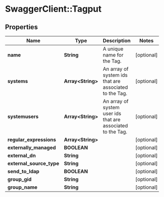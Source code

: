# SwaggerClient::Tagput

## Properties
Name | Type | Description | Notes
------------ | ------------- | ------------- | -------------
**name** | **String** | A unique name for the Tag. | [optional] 
**systems** | **Array&lt;String&gt;** | An array of system ids that are associated to the Tag. | [optional] 
**systemusers** | **Array&lt;String&gt;** | An array of system user ids that are associated to the Tag. | [optional] 
**regular_expressions** | **Array&lt;String&gt;** |  | [optional] 
**externally_managed** | **BOOLEAN** |  | [optional] 
**external_dn** | **String** |  | [optional] 
**external_source_type** | **String** |  | [optional] 
**send_to_ldap** | **BOOLEAN** |  | [optional] 
**group_gid** | **String** |  | [optional] 
**group_name** | **String** |  | [optional] 


